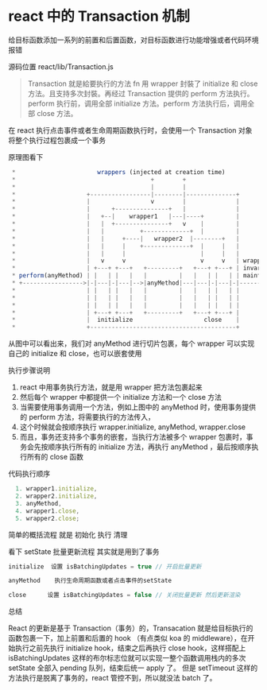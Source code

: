 # react 中的 Transaction 机制

给目标函数添加一系列的前置和后置函数，对目标函数进行功能增强或者代码环境报错

源码位置 react/lib/Transaction.js

> Transaction 就是給要执行的方法 fn 用 wrapper 封裝了 initialize 和 close 方法。且支持多次封裝。再经过 Transaction 提供的 perform 方法执行。 perform 执行前，调用全部 initialize 方法。perform 方法执行后，调用全部 close 方法。

在 react 执行点击事件或者生命周期函数执行时，会使用一个 Transaction 对象将整个执行过程包裹成一个事务

原理图看下

```js
 *                       wrappers (injected at creation time)
 *                                      +        +
 *                                      |        |
 *                    +-----------------|--------|--------------+
 *                    |                 v        |              |
 *                    |      +---------------+   |              |
 *                    |   +--|    wrapper1   |---|----+         |
 *                    |   |  +---------------+   v    |         |
 *                    |   |          +-------------+  |         |
 *                    |   |     +----|   wrapper2  |--------+   |
 *                    |   |     |    +-------------+  |     |   |
 *                    |   |     |                     |     |   |
 *                    |   v     v                     v     v   | wrapper
 *                    | +---+ +---+   +---------+   +---+ +---+ | invariants
 * perform(anyMethod) | |   | |   |   |         |   |   | |   | | maintained
 * +----------------->|-|---|-|---|-->|anyMethod|---|---|-|---|-|-------->
 *                    | |   | |   |   |         |   |   | |   | |
 *                    | |   | |   |   |         |   |   | |   | |
 *                    | |   | |   |   |         |   |   | |   | |
 *                    | +---+ +---+   +---------+   +---+ +---+ |
 *                    |  initialize                    close    |
 *                    +-----------------------------------------+

```

从图中可以看出来，我们对 anyMethod 进行切片包裹，每个 wrapper 可以实现自己的 initialize 和 close，也可以嵌套使用

执行步骤说明

1. react 中用事务执行方法，就是用 wrapper 把方法包裹起来
2. 然后每个 wrapper 中都提供一个 initialize 方法和一个 close 方法
3. 当需要使用事务调用一个方法，例如上图中的 anyMethod 时，使用事务提供的 perform 方法，将需要执行的方法传入，
4. 这个时候就会按顺序执行 wrapper.initialize, anyMethod, wrapper.close
5. 而且，事务还支持多个事务的嵌套，当执行方法被多个 wrapper 包裹时，事务会先按顺序执行所有的 initialize 方法，再执行 anyMethod ，最后按顺序执行所有的 close 函数

代码执行顺序

```js
  1. wrapper1.initialize,
  2. wrapper2.initialize,
  3. anyMethod,
  4. wrapper1.close,
  5. wrapper2.close;
```

简单的概括流程 就是 初始化 执行 清理

看下 setState 批量更新流程 其实就是用到了事务

```js
initialize  设置 isBatchingUpdates = true // 开启批量更新

anyMethod    执行生命周期函数或者点击事件的setState

close      设置 isBatchingUpdates = false // 关闭批量更新 然后更新渲染

```

总结

React 的更新是基于 Transaction（事务）的，Transacation 就是给目标执行的函数包裹一下，加上前置和后置的 hook （有点类似 koa 的 middleware），在开始执行之前先执行 initialize hook，结束之后再执行 close hook，这样搭配上 isBatchingUpdates 这样的布尔标志位就可以实现一整个函数调用栈内的多次 setState 全部入 pending 队列，结束后统一 apply 了。
但是 setTimeout 这样的方法执行是脱离了事务的，react 管控不到，所以就没法 batch 了。
